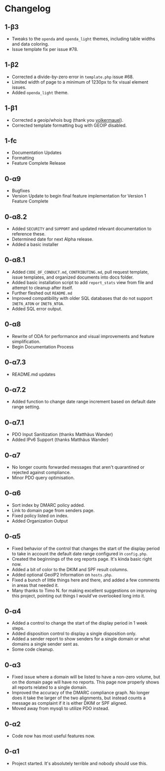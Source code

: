# Changelog

## 1-β3
- Tweaks to the `openda` and `openda_light` themes, including table widths and data coloring.
- Issue template fix per issue #78.

## 1-β2
- Corrected a divide-by-zero error in `template.php` issue #68.
- Limited width of page to a minimum of 1230px to fix visual element issues.
- Added `openda_light` theme.

## 1-β1
- Corrected a geoip/whois bug (thank you [volkermauel](https://github.com/userjack6880/Open-DMARC-Analyzer/commits?author=volkermauel)).
- Corrected template formatting bug with GEOIP disabled.

## 1-fc
- Documentation Updates
- Formatting
- Feature Complete Release

## 0-α9
- Bugfixes
- Version Update to begin final feature implementation for Version 1 Feature Complete

## 0-α8.2
- Added `SECURITY` and `SUPPORT` and updated relevant documentation to reference these.
- Determined date for next Alpha release.
- Added a basic installer

## 0-α8.1

- Added `CODE_OF_CONDUCT.md`, `CONTRIBUTING.md`, pull request template, issue templates, and organized documents into docs folder.
- Added basic installation script to add `report_stats` view from file and attempt to cleanup after itself.
- Further fleshed out `README.md`
- Improved compatibility with older SQL databases that do not support `INET6_ATON` or `INET6_NTOA`.
- Added SQL error output.

## 0-α8

- Rewrite of ODA for performance and visual improvements and feature simplification.
- Begin Documentation Process

## 0-α7.3

- README.md updates

## 0-α7.2

- Added function to change date range increment based on default date range setting.

## 0-α7.1

- PDO Input Sanitization (thanks Matthäus Wander)
- Added IPv6 Support (thanks Matthäus Wander)

## 0-α7
- No longer counts forwarded messages that aren't quarantined or rejected against compliance.
- Minor PDO query optimisation.

## 0-α6
- Sort index by DMARC policy added.
- Link to domain page from senders page.
- Fixed policy listed on index.
- Added Organization Output

## 0-α5
- Fixed behavior of the control that changes the start of the display period to take in account the default date range configured in `config.php`.
- Created the beginnings of the org reports page. It's kinda basic right now.
- Added a bit of color to the DKIM and SPF result columns.
- Added optional GeoIP2 Information on `hosts.php`.
- Fixed a bunch of little things here and there, and added a few comments in areas that needed it.
- Many thanks to Timo N. for making excellent suggestions on improving this project, pointing out things I would've overlooked long into it.

## 0-α4
- Added a control to change the start of the display period in 1 week steps.
- Added disposition control to display a single disposition only.
- Added a sender report to show senders for a single domain or what domains a single sender sent as.
- Some code cleanup.

## 0-α3

- Fixed issue where a domain will be listed to have a non-zero volume, but on the domain page will have no reports. This page now properly shows all reports related to a single domain.
- Improved the accuracy of the DMARC compliance graph. No longer does it take the larger of the two alignments, but instead counts a message as complaint if it is either DKIM or SPF aligned.
- Moved away from mysqli to utilize PDO instead.

## 0-α2

- Code now has most useful features now.

## 0-α1

- Project started. It's absolutely terrible and nobody should use this.
